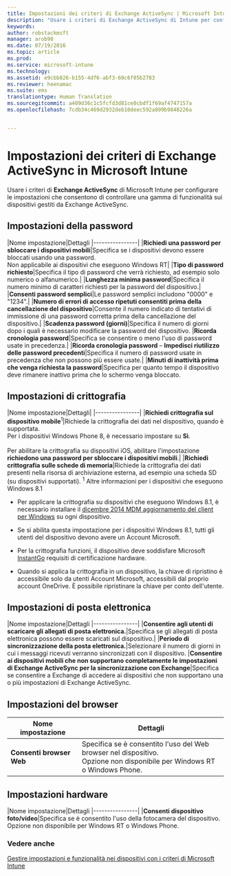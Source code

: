 ```yaml
---
title: Impostazioni dei criteri di Exchange ActiveSync | Microsoft Intune
description: "Usare i criteri di Exchange ActiveSync di Intune per configurare le impostazioni che consentono di controllare una gamma di funzionalità sui dispositivi gestiti da Exchange ActiveSync."
keywords: 
author: robstackmsft
manager: arob98
ms.date: 07/19/2016
ms.topic: article
ms.prod: 
ms.service: microsoft-intune
ms.technology: 
ms.assetid: e9cbb826-b155-4df6-abf3-60c6f05b2783
ms.reviewer: heenamac
ms.suite: ems
translationtype: Human Translation
ms.sourcegitcommit: a409d36c1c5fcfd3d81ce0cbdf1f69af4747157a
ms.openlocfilehash: 7cdb34c469d2932deb10deec592a899b9848226a


---
```


# Impostazioni dei criteri di Exchange ActiveSync in Microsoft Intune
Usare i criteri di **Exchange ActiveSync** di Microsoft Intune per configurare le impostazioni che consentono di controllare una gamma di funzionalità sui dispositivi gestiti da Exchange ActiveSync.


## Impostazioni della password

|Nome impostazione|Dettagli
|----------------|
|**Richiedi una password per sbloccare i dispositivi mobili**|Specifica se i dispositivi devono essere bloccati usando una password.<br>Non applicabile ai dispositivi che eseguono Windows RT|
|**Tipo di password richiesto**|Specifica il tipo di password che verrà richiesto, ad esempio solo numerico o alfanumerico.|
|**Lunghezza minima password**|Specifica il numero minimo di caratteri richiesti per la password del dispositivo.|
|**Consenti password semplici**|Le password semplici includono "0000" e "1234".|
|**Numero di errori di accesso ripetuti consentiti prima della cancellazione del dispositivo**|Consente il numero indicato di tentativi di immissione di una password corretta prima della cancellazione del dispositivo.|
|**Scadenza password (giorni)**|Specifica il numero di giorni dopo i quali è necessario modificare la password del dispositivo.
|**Ricorda cronologia password**|Specifica se consentire o meno l'uso di password usate in precedenza.|
|**Ricorda cronologia password** – **Impedisci riutilizzo delle password precedenti**|Specifica il numero di password usate in precedenza che non possono più essere usate.|
|**Minuti di inattività prima che venga richiesta la password**|Specifica per quanto tempo il dispositivo deve rimanere inattivo prima che lo schermo venga bloccato.

## Impostazioni di crittografia

|Nome impostazione|Dettagli|
|----------------|
|**Richiedi crittografia sul dispositivo mobile**<sup>1</sup>|Richiede la crittografia dei dati nel dispositivo, quando è supportata.<br>Per i dispositivi Windows Phone 8, è necessario impostare su **Sì**.<br /><br />Per abilitare la crittografia su dispositivi iOS, abilitare l'impostazione **richiedono una password per sbloccare i dispositivi mobili**.|
|**Richiedi crittografia sulle schede di memoria**|Richiede la crittografia dei dati presenti nella risorsa di archiviazione esterna, ad esempio una scheda SD (su dispositivi supportati).
<sup>1</sup> Altre informazioni per i dispositivi che eseguono Windows 8.1

-   Per applicare la crittografia su dispositivi che eseguono Windows 8.1, è necessario installare il [dicembre 2014 MDM aggiornamento del client per Windows](http://support.microsoft.com/kb/3013816) su ogni dispositivo.

-   Se si abilita questa impostazione per i dispositivi Windows 8.1, tutti gli utenti del dispositivo devono avere un Account Microsoft.

-   Per la crittografia funzioni, il dispositivo deve soddisfare Microsoft [InstantGo](http://blogs.windows.com/bloggingwindows/2014/06/19/instantgo-a-better-way-to-sleep/) requisiti di certificazione hardware.

-   Quando si applica la crittografia in un dispositivo, la chiave di ripristino è accessibile solo da utenti Account Microsoft, accessibili dal proprio account OneDrive. È possibile ripristinare la chiave per conto dell'utente.

## Impostazioni di posta elettronica

|Nome impostazione|Dettagli
|----------------|
|**Consentire agli utenti di scaricare gli allegati di posta elettronica.**|Specifica se gli allegati di posta elettronica possono essere scaricati sul dispositivo.|
|**Periodo di sincronizzazione della posta elettronica.**|Selezionare il numero di giorni in cui i messaggi ricevuti verranno sincronizzati con il dispositivo.
|**Consentire ai dispositivi mobili che non supportano completamente le impostazioni di Exchange ActiveSync per la sincronizzazione con Exchange**|Specifica se consentire a Exchange di accedere ai dispositivi che non supportano una o più impostazioni di Exchange ActiveSync.

## Impostazioni del browser

|Nome impostazione|Dettagli
|----------------|-
|**Consenti browser Web**|Specifica se è consentito l'uso del Web browser nel dispositivo.<br>Opzione non disponibile per Windows RT o Windows Phone.

## Impostazioni hardware

|Nome impostazione|Dettagli
|----------------|
|**Consenti dispositivo foto/video**|Specifica se è consentito l'uso della fotocamera del dispositivo.<br>Opzione non disponibile per Windows RT o Windows Phone.



### Vedere anche
[Gestire impostazioni e funzionalità nei dispositivi con i criteri di Microsoft Intune](manage-settings-and-features-on-your-devices-with-microsoft-intune-policies.md)




<!--HONumber=Jul16_HO3-->


